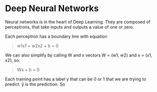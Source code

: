 # Deep Neural Networks

Neural networks is in the heart of Deep Learning. They are composed of perceptrons, that take inputs and outputs a value of one or zero.

Each perceptron has a boundary line with equation

> w1x1 + w2x2 + b = 0

We can also simplify by calling W and x vectors W = (w1, w2) and  x = (x1, x2), so:

> Wx + b = 0

Each training point has a label y that can be 0 or 1 that we are trying to predict. ŷ is the prediction. So 

 

